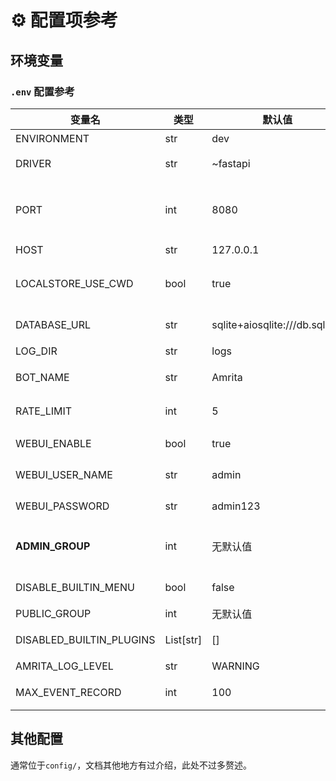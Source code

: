 # ⚙️ 配置项参考

## 环境变量

### `.env` 配置参考

| 变量名                   | 类型      | 默认值                         | 说明                      |
| ------------------------ | --------- | ------------------------------ | ------------------------- |
| ENVIRONMENT              | str       | dev                            | 运行环境                  |
| DRIVER                   | str       | ~fastapi                       | NoneBot 驱动器            |
| PORT                     | int       | 8080                           | 服务端口(也是 WebUI 端口) |
| HOST                     | str       | 127.0.0.1                      | 服务主机                  |
| LOCALSTORE_USE_CWD       | bool      | true                           | 是否使用当前目录存储数据  |
| DATABASE_URL             | str       | sqlite+aiosqlite:///db.sqlite3 | 数据库连接 URL            |
| LOG_DIR                  | str       | logs                           | 日志目录                  |
| BOT_NAME                 | str       | Amrita                         | 机器人名称                |
| RATE_LIMIT               | int       | 5                              | 请求速率限制              |
| WEBUI_ENABLE             | bool      | true                           | 是否启用 WebUI            |
| WEBUI_USER_NAME          | str       | admin                          | WebUI 用户名              |
| WEBUI_PASSWORD           | str       | admin123                       | WebUI 密码                |
| **ADMIN_GROUP**          | int       | 无默认值                       | 日志推送群组（必须配置）  |
| DISABLE_BUILTIN_MENU     | bool      | false                          | 禁用内置菜单              |
| PUBLIC_GROUP             | int       | 无默认值                       | 公开群组                  |
| DISABLED_BUILTIN_PLUGINS | List[str] | []                             | 禁用内置插件              |
| AMRITA_LOG_LEVEL         | str       | WARNING                        | 日志等级                  |
| MAX_EVENT_RECORD         | int       | 100                            | 最多的事件记录            |

## 其他配置

通常位于`config/`，文档其他地方有过介绍，此处不过多赘述。

